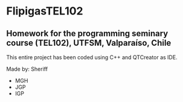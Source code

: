 # FlipigasTEL102

## Homework for the programming seminary course (TEL102), UTFSM, Valparaíso, Chile

This entire project has been coded using C++ and QTCreator as IDE.

Made by: Sheriff
- MGH
- JGP
- IGP
